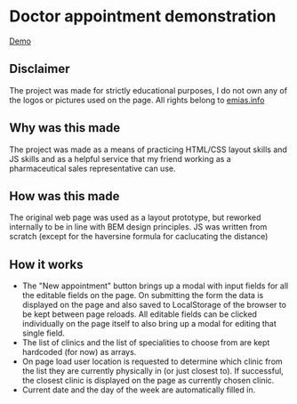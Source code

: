 # Doctor appointment demonstration

[Demo](https://dimakulikov.github.io/doctor-appointment/)

## Disclaimer
 The project was made for strictly educational purposes, I do not own any of the logos or pictures used on the page. All rights belong to [emias.info](emias.info)
 
## Why was this made
The project was made as a means of practicing HTML/CSS layout skills and JS skills and as a helpful service that my friend working as a pharmaceutical sales representative can use. 

## How was this made
The original web page was used as a layout prototype, but reworked internally to be in line with BEM design principles. JS was written from scratch (except for the haversine formula for caclucating the distance)

## How it works
* The "New appointment" button brings up a modal with input fields for all the editable fields on the page. On submitting the form the data is displayed on the page and also saved to LocalStorage of the browser to be kept between page reloads. All editable fields can be clicked individually on the page itself to also bring up a modal for editing that single field. 
* The list of clinics and the list of specialities to choose from are kept hardcoded (for now) as arrays.
* On page load user location is requested to determine which clinic from the list they are currently physically in (or just closest to). If successful, the closest clinic is displayed on the page as currently chosen clinic. 
* Current date and the day of the week are automatically filled in.
